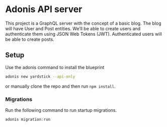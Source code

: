 # Adonis API server

This project is a GraphQL server with the concept of a basic blog. The blog will have User and Post entities. We’ll be able to create users and authenticate them using JSON Web Tokens (JWT). Authenticated users will be able to create posts.

## Setup

Use the adonis command to install the blueprint

```bash
adonis new yardstick --api-only
```

or manually clone the repo and then run `npm install`.


### Migrations

Run the following command to run startup migrations.

```js
adonis migration:run
```
